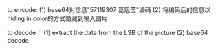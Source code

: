 to encode:
(1) base64对信息"57119307 葛思莹"编码
(2) 将编码后的信息以hiding in color的方式隐藏到输入图片

to decode：
(1)  extract the data from the LSB of the picture
(2) base64 decode
